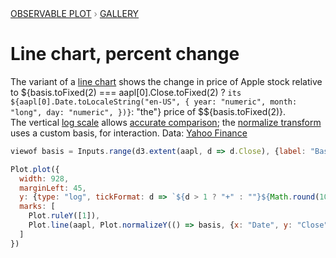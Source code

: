 <div style="color: grey; font: 13px/25.5px var(--sans-serif); text-transform: uppercase;"><h1 style="display: none;">Plot: Line chart, percent change</h1><a href="/plot">Observable Plot</a> › <a href="/@observablehq/plot-gallery">Gallery</a></div>

# Line chart, percent change

The variant of a [line chart](/@observablehq/plot-simple-line-chart?intent=fork) shows the change in price of Apple stock relative to ${basis.toFixed(2) === aapl[0].Close.toFixed(2) ? `its ${aapl[0].Date.toLocaleString("en-US", {
  year: "numeric",
  month: "long",
  day: "numeric",
})}`: "the"} price of $${basis.toFixed(2)}. <br>The vertical [log scale](https://observablehq.com/plot/features/scales#continuous-scales) allows [accurate comparison](/@mbostock/methods-of-comparison-compared); the [normalize transform](/plot/transforms/normalize) uses a custom basis, for interaction. Data: [Yahoo Finance](https://finance.yahoo.com/lookup)

```js
viewof basis = Inputs.range(d3.extent(aapl, d => d.Close), {label: "Basis", value: aapl[0].Close, step: 0.01, format: x => x.toFixed(2)})
```

```js echo
Plot.plot({
  width: 928,
  marginLeft: 45,
  y: {type: "log", tickFormat: d => `${d > 1 ? "+" : ""}${Math.round(100 * (d - 1))}%`, grid: true, ticks: 12},
  marks: [
    Plot.ruleY([1]),
    Plot.line(aapl, Plot.normalizeY(() => basis, {x: "Date", y: "Close", stroke: "steelblue"}))
  ]
})
```
